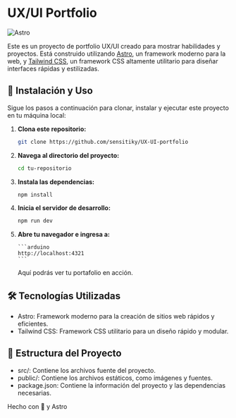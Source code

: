 # UX/UI Portfolio

![Astro](https://astro.build/assets/press/astro-logo-dark.png)

Este es un proyecto de portfolio UX/UI creado para mostrar habilidades y proyectos. Está construido utilizando [Astro](https://astro.build/), un framework moderno para la web, y [Tailwind CSS](https://tailwindcss.com/), un framework CSS altamente utilitario para diseñar interfaces rápidas y estilizadas.

## 🚀 Instalación y Uso

Sigue los pasos a continuación para clonar, instalar y ejecutar este proyecto en tu máquina local:

1.  **Clona este repositorio:**

    ```bash
    git clone https://github.com/sensitiky/UX-UI-portfolio
    ```

2.  **Navega al directorio del proyecto:**

    ```bash
    cd tu-repositorio
    ```

3.  **Instala las dependencias:**

    ```bash
    npm install
    ```

4.  **Inicia el servidor de desarrollo:**

    ```bash
    npm run dev
    ```

5.  **Abre tu navegador e ingresa a:**

        ```arduino
        http://localhost:4321
        ```

    Aquí podrás ver tu portafolio en acción.

## 🛠️ Tecnologías Utilizadas

- Astro: Framework moderno para la creación de sitios web rápidos y eficientes.
- Tailwind CSS: Framework CSS utilitario para un diseño rápido y modular.

## 📂 Estructura del Proyecto

- src/: Contiene los archivos fuente del proyecto.
- public/: Contiene los archivos estáticos, como imágenes y fuentes.
- package.json: Contiene la información del proyecto y las dependencias necesarias.

Hecho con 💖 y Astro
